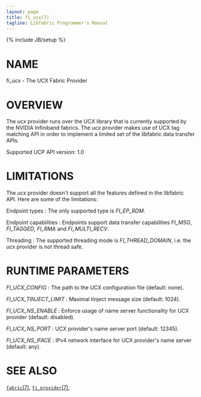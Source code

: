 ```yaml
---
layout: page
title: fi_ucx(7)
tagline: Libfabric Programmer's Manual
---
```

{% include JB/setup %}

# NAME

fi_ucx \- The UCX Fabric Provider

# OVERVIEW

The *ucx* provider runs over the UCX library
that is currently supported by the NVIDIA Infiniband fabrics.
The *ucx* provider makes use of UCX tag matching API in order to
implement a limited set of the libfabric data transfer APIs.

Supported UCP API version: 1.0

# LIMITATIONS

The *ucx* provider doesn't support all the features defined in the
libfabric API. Here are some of the limitations:

Endpoint types
: The only supported type is *FI_EP_RDM*.

Endpoint capabilities
: Endpoints support data transfer capabilities *FI_MSG*, *FI_TAGGED*,
  *FI_RMA* and *FI_MULTI_RECV*.

Threading
: The supported threading mode is *FI_THREAD_DOMAIN*, i.e. the *ucx*
  provider is not thread safe.

# RUNTIME PARAMETERS

*FI_UCX_CONFIG*
: The path to the UCX configuration file (default: none).

*FI_UCX_TINJECT_LIMIT*
: Maximal tinject message size (default: 1024).

*FI_UCX_NS_ENABLE*
: Enforce usage of name server functionality for UCX provider
  (default: disabled).

*FI_UCX_NS_PORT*
: UCX provider's name server port (default: 12345).

*FI_UCX_NS_IFACE*
: IPv4 network interface for UCX provider's name server
  (default: any).

# SEE ALSO

[`fabric`(7)](fabric.7.html),
[`fi_provider`(7)](fi_provider.7.html),
